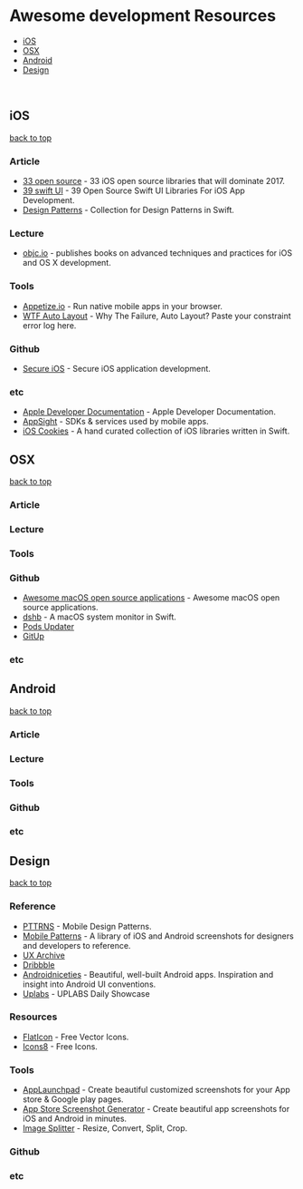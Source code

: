 # Awesome development Resources

- [iOS](#ios)
- [OSX](#osx)
- [Android](#android)
- [Design](#design)
 
 
## iOS
[back to top](#readme)
  
### Article
* [33 open source](https://medium.com/app-coder-io/33-ios-open-source-libraries-that-will-dominate-2017-4762cf3ce449) - 33 iOS open source libraries that will dominate 2017.
* [39 swift UI](https://medium.mybridge.co/39-open-source-swift-ui-libraries-for-ios-app-development-da1f8dc61a0f) - 39 Open Source Swift UI Libraries For iOS App Development.
* [Design Patterns](https://medium.com/swiftworld/collection-for-design-patterns-in-swift-67265359aa47) - Collection for Design Patterns in Swift.


### Lecture
* [objc.io](https://www.objc.io) - publishes books on advanced techniques and practices for iOS and OS X development.


### Tools
* [Appetize.io](https://appetize.io) - Run native mobile apps in your browser.
* [WTF Auto Layout](https://www.wtfautolayout.com) - Why The Failure, Auto Layout? Paste your constraint error log here.


### Github
* [Secure iOS](https://github.com/felixgr/secure-ios-app-dev) - Secure iOS application development.


### etc
* [Apple Developer Documentation](https://developer.apple.com/documentation) - Apple Developer Documentation.
* [AppSight](https://www.appsight.io) - SDKs & services used by mobile apps.
* [iOS Cookies](https://ioscookies.com) - A hand curated collection of iOS libraries written in Swift.



## OSX
[back to top](#readme)

### Article


### Lecture


### Tools


### Github
* [Awesome macOS open source applications](https://github.com/serhii-londar/open-source-mac-os-apps) - Awesome macOS open source applications.
* [dshb](https://github.com/beltex/dshb) - A macOS system monitor in Swift.
* [Pods Updater](https://github.com/kizitonwose/PodsUpdater)
* [GitUp](https://github.com/git-up/GitUp)


### etc



## Android
[back to top](#readme)

### Article


### Lecture


### Tools


### Github


### etc
 


## Design
[back to top](#readme)

### Reference 
* [PTTRNS](https://www.pttrns.com) - Mobile Design Patterns.
* [Mobile Patterns](http://www.mobile-patterns.com/recently-added) - A library of iOS and Android screenshots for designers and developers to reference.
* [UX Archive](http://uxarchive.com)
* [Dribbble](https://dribbble.com)
* [Androidniceties](http://androidniceties.tumblr.com) - Beautiful, well-built Android apps. Inspiration and insight into Android UI conventions.
* [Uplabs](https://www.uplabs.com) - UPLABS Daily Showcase



### Resources
* [FlatIcon](https://www.flaticon.com) - Free Vector Icons.
* [Icons8](https://icons8.com) - Free Icons.



### Tools
* [AppLaunchpad](https://theapplaunchpad.com) - Create beautiful customized screenshots for your App store & Google play pages.
* [App Store Screenshot Generator](https://www.appstorescreenshot.com) - Create beautiful app screenshots for iOS and Android in minutes.
* [Image Splitter](https://imagesplitter.net) - Resize, Convert, Split, Crop.



### Github


### etc



